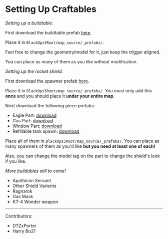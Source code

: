 # Setting Up Craftables

*Setting up a buildtable:*

First download the buildtable prefab [here](https://mega.nz/#!VFR2UbqL!OTXZB2DDO0VoUNeIplapGwVnIfJMZEv43-rX_j4a0-8).

Place it in `BlackOps3Root/map_source/_prefabs/`.

Feel free to change the geometry/model for it, just keep the trigger aligned.

You can place as many of them as you like without modification.

*Setting up the rocket shield:*

First download the spawner prefab [here](https://mega.nz/#!ZYh0zYIS!DSxcXxZc9g5coDs8zPTet9mHEZoIOyP6kwpG1fqSM20).

Place it in `BlackOps3Root/map_source/_prefabs/`. You must only add this **once** and you should place it **under your entire map**.

Next download the following piece prefabs:

 - Eagle Part: [download](https://mega.nz/#!9EoRUYjI!AxQlvqvGAQr3dVRIKCFHJ7XWGabV_ufGAm5ZZTuxXeg)
 - Gas Part: [download](https://mega.nz/#!1RpRlaRR!qnavIpA-D29Ho7x1km_TqOaDODM9jcUWbxU708phnu0)
 - Window Part: [download](https://mega.nz/#!tcBizAgZ!SA9agTqG79bnJxES1qJXKsnjw-KoHZAhW93XruvsYyg)
 - Refillable tank spawn: [download](https://mega.nz/#!8JAyCajL!2afuJR00_j_Yczk0wH78-G9IYRRkg1dGcSP_zRu1eoI)

Place all of them in `BlackOps3Root/map_source/_prefabs/`. You can place as many spawners of them as you'd like **but you need at least one of each!**

Also, you can change the model tag on the part to change the shield's look if you like.

*More buildables still to come!*
- Apothicon Servant
- Other Shield Varients
- Ragnarok
- Gas Mask
- KT-4 Wonder weapon

---

_Contributors:_
- DTZxPorter
- Harry Bo21